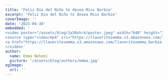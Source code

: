 ```yaml
---
title: 'Feliz Día del Niño te desea Miss Barbie'
excerpt: 'Feliz Día del Niño te desea Miss Barbie'
coverImage: ''
date: '2023-04-30'
embedded: '
<video poster="/assets/blog/1a30xkr4/poster.jpeg" width="640" height="360" preload="metadata" src="https://llaveritosemma.s3.amazonaws.com/llaveritosemma_barbie.mp4?_=1" style="width: 620px; height: auto;" controls autoplay allowfullscreen>
<source type="video/mp4" src="https://llaveritosemma.s3.amazonaws.com/llaveritosemma_barbie.mp4?_=1">
<a href="https://llaveritosemma.s3.amazonaws.com/llaveritosemma_barbie.mp4">https://llaveritosemma.s3.amazonaws.com/llaveritosemma_barbie.mp4</a>
</video>'
author:
  name: Emma Nohemí
  picture: '/assets/blog/authors/emma.jpg'
ogImage:
  url: ''
---
```

